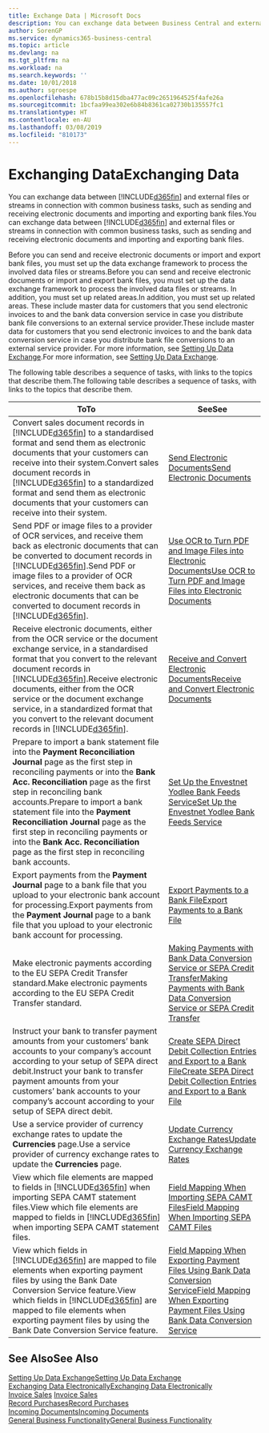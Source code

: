 ```yaml
---
title: Exchange Data | Microsoft Docs
description: You can exchange data between Business Central and external files or streams in connection with common business tasks, such as sending and receiving electronic documents and importing and exporting bank files.
author: SorenGP
ms.service: dynamics365-business-central
ms.topic: article
ms.devlang: na
ms.tgt_pltfrm: na
ms.workload: na
ms.search.keywords: ''
ms.date: 10/01/2018
ms.author: sgroespe
ms.openlocfilehash: 678b15b8d15dba477ac09c2651964525f4afe26a
ms.sourcegitcommit: 1bcfaa99ea302e6b84b8361ca02730b135557fc1
ms.translationtype: HT
ms.contentlocale: en-AU
ms.lasthandoff: 03/08/2019
ms.locfileid: "810173"
---
```

# <a name="exchanging-data"></a><span data-ttu-id="4b950-103">Exchanging Data</span><span class="sxs-lookup"><span data-stu-id="4b950-103">Exchanging Data</span></span>
<span data-ttu-id="4b950-104">You can exchange data between [!INCLUDE[d365fin](includes/d365fin_md.md)] and external files or streams in connection with common business tasks, such as sending and receiving electronic documents and importing and exporting bank files.</span><span class="sxs-lookup"><span data-stu-id="4b950-104">You can exchange data between [!INCLUDE[d365fin](includes/d365fin_md.md)] and external files or streams in connection with common business tasks, such as sending and receiving electronic documents and importing and exporting bank files.</span></span>  

<span data-ttu-id="4b950-105">Before you can send and receive electronic documents or import and export bank files, you must set up the data exchange framework to process the involved data files or streams.</span><span class="sxs-lookup"><span data-stu-id="4b950-105">Before you can send and receive electronic documents or import and export bank files, you must set up the data exchange framework to process the involved data files or streams.</span></span> <span data-ttu-id="4b950-106">In addition, you must set up related areas.</span><span class="sxs-lookup"><span data-stu-id="4b950-106">In addition, you must set up related areas.</span></span> <span data-ttu-id="4b950-107">These include master data for customers that you send electronic invoices to and the bank data conversion service in case you distribute bank file conversions to an external service provider.</span><span class="sxs-lookup"><span data-stu-id="4b950-107">These include master data for customers that you send electronic invoices to and the bank data conversion service in case you distribute bank file conversions to an external service provider.</span></span> <span data-ttu-id="4b950-108">For more information, see [Setting Up Data Exchange](across-set-up-data-exchange.md).</span><span class="sxs-lookup"><span data-stu-id="4b950-108">For more information, see [Setting Up Data Exchange](across-set-up-data-exchange.md).</span></span>  

 <span data-ttu-id="4b950-109">The following table describes a sequence of tasks, with links to the topics that describe them.</span><span class="sxs-lookup"><span data-stu-id="4b950-109">The following table describes a sequence of tasks, with links to the topics that describe them.</span></span>  

|<span data-ttu-id="4b950-110">**To**</span><span class="sxs-lookup"><span data-stu-id="4b950-110">**To**</span></span>|<span data-ttu-id="4b950-111">**See**</span><span class="sxs-lookup"><span data-stu-id="4b950-111">**See**</span></span>|  
|------------|-------------|  
|<span data-ttu-id="4b950-112">Convert sales document records in [!INCLUDE[d365fin](includes/d365fin_md.md)] to a standardised format and send them as electronic documents that your customers can receive into their system.</span><span class="sxs-lookup"><span data-stu-id="4b950-112">Convert sales document records in [!INCLUDE[d365fin](includes/d365fin_md.md)] to a standardized format and send them as electronic documents that your customers can receive into their system.</span></span>|[<span data-ttu-id="4b950-113">Send Electronic Documents</span><span class="sxs-lookup"><span data-stu-id="4b950-113">Send Electronic Documents</span></span>](sales-how-to-send-electronic-documents.md)|  
|<span data-ttu-id="4b950-114">Send PDF or image files to a provider of OCR services, and receive them back as electronic documents that can be converted to document records in [!INCLUDE[d365fin](includes/d365fin_md.md)].</span><span class="sxs-lookup"><span data-stu-id="4b950-114">Send PDF or image files to a provider of OCR services, and receive them back as electronic documents that can be converted to document records in [!INCLUDE[d365fin](includes/d365fin_md.md)].</span></span>|[<span data-ttu-id="4b950-115">Use OCR to Turn PDF and Image Files into Electronic Documents</span><span class="sxs-lookup"><span data-stu-id="4b950-115">Use OCR to Turn PDF and Image Files into Electronic Documents</span></span>](across-how-use-ocr-pdf-images-files.md)|  
|<span data-ttu-id="4b950-116">Receive electronic documents, either from the OCR service or the document exchange service, in a standardised format that you convert to the relevant document records in [!INCLUDE[d365fin](includes/d365fin_md.md)].</span><span class="sxs-lookup"><span data-stu-id="4b950-116">Receive electronic documents, either from the OCR service or the document exchange service, in a standardized format that you convert to the relevant document records in [!INCLUDE[d365fin](includes/d365fin_md.md)].</span></span>|[<span data-ttu-id="4b950-117">Receive and Convert Electronic Documents</span><span class="sxs-lookup"><span data-stu-id="4b950-117">Receive and Convert Electronic Documents</span></span>](purchasing-how-to-receive-and-convert-electronic-documents.md)|  
|<span data-ttu-id="4b950-118">Prepare to import a bank statement file into the **Payment Reconciliation Journal** page as the first step in reconciling payments or into the **Bank Acc. Reconciliation** page as the first step in reconciling bank accounts.</span><span class="sxs-lookup"><span data-stu-id="4b950-118">Prepare to import a bank statement file into the **Payment Reconciliation Journal** page as the first step in reconciling payments or into the **Bank Acc. Reconciliation** page as the first step in reconciling bank accounts.</span></span>|[<span data-ttu-id="4b950-119">Set Up the Envestnet Yodlee Bank Feeds Service</span><span class="sxs-lookup"><span data-stu-id="4b950-119">Set Up the Envestnet Yodlee Bank Feeds Service</span></span>](bank-how-setup-bank-statement-service.md)|  
|<span data-ttu-id="4b950-120">Export payments from the **Payment Journal** page to a bank file that you upload to your electronic bank account for processing.</span><span class="sxs-lookup"><span data-stu-id="4b950-120">Export payments from the **Payment Journal** page to a bank file that you upload to your electronic bank account for processing.</span></span>|[<span data-ttu-id="4b950-121">Export Payments to a Bank File</span><span class="sxs-lookup"><span data-stu-id="4b950-121">Export Payments to a Bank File</span></span>](payables-how-export-payments-bank-file.md)|
|<span data-ttu-id="4b950-122">Make electronic payments according to the EU SEPA Credit Transfer standard.</span><span class="sxs-lookup"><span data-stu-id="4b950-122">Make electronic payments according to the EU SEPA Credit Transfer standard.</span></span>|[<span data-ttu-id="4b950-123">Making Payments with Bank Data Conversion Service or SEPA Credit Transfer</span><span class="sxs-lookup"><span data-stu-id="4b950-123">Making Payments with Bank Data Conversion Service or SEPA Credit Transfer</span></span>](finance-make-payments-with-bank-data-conversion-service-or-sepa-credit-transfer.md)|  
|<span data-ttu-id="4b950-124">Instruct your bank to transfer payment amounts from your customers’ bank accounts to your company’s account according to your setup of SEPA direct debit.</span><span class="sxs-lookup"><span data-stu-id="4b950-124">Instruct your bank to transfer payment amounts from your customers’ bank accounts to your company’s account according to your setup of SEPA direct debit.</span></span>|[<span data-ttu-id="4b950-125">Create SEPA Direct Debit Collection Entries and Export to a Bank File</span><span class="sxs-lookup"><span data-stu-id="4b950-125">Create SEPA Direct Debit Collection Entries and Export to a Bank File</span></span>](finance-how-create-sepa-direct-debit-collection-entries-export-bank-file.md)|  
|<span data-ttu-id="4b950-126">Use a service provider of currency exchange rates to update the **Currencies** page.</span><span class="sxs-lookup"><span data-stu-id="4b950-126">Use a service provider of currency exchange rates to update the **Currencies** page.</span></span>|[<span data-ttu-id="4b950-127">Update Currency Exchange Rates</span><span class="sxs-lookup"><span data-stu-id="4b950-127">Update Currency Exchange Rates</span></span>](finance-how-update-currencies.md)|  
|<span data-ttu-id="4b950-128">View which file elements are mapped to fields in [!INCLUDE[d365fin](includes/d365fin_md.md)] when importing SEPA CAMT statement files.</span><span class="sxs-lookup"><span data-stu-id="4b950-128">View which file elements are mapped to fields in [!INCLUDE[d365fin](includes/d365fin_md.md)] when importing SEPA CAMT statement files.</span></span>|[<span data-ttu-id="4b950-129">Field Mapping When Importing SEPA CAMT Files</span><span class="sxs-lookup"><span data-stu-id="4b950-129">Field Mapping When Importing SEPA CAMT Files</span></span>](across-field-mapping-when-importing-sepa-camt-files.md)|  
|<span data-ttu-id="4b950-130">View which fields in [!INCLUDE[d365fin](includes/d365fin_md.md)] are mapped to file elements when exporting payment files by using the Bank Date Conversion Service feature.</span><span class="sxs-lookup"><span data-stu-id="4b950-130">View which fields in [!INCLUDE[d365fin](includes/d365fin_md.md)] are mapped to file elements when exporting payment files by using the Bank Date Conversion Service feature.</span></span>|[<span data-ttu-id="4b950-131">Field Mapping When Exporting Payment Files Using Bank Data Conversion Service</span><span class="sxs-lookup"><span data-stu-id="4b950-131">Field Mapping When Exporting Payment Files Using Bank Data Conversion Service</span></span>](across-field-mapping-when-exporting-payment-files-using-bank-data-conversion-service.md)|  

## <a name="see-also"></a><span data-ttu-id="4b950-132">See Also</span><span class="sxs-lookup"><span data-stu-id="4b950-132">See Also</span></span>  
[<span data-ttu-id="4b950-133">Setting Up Data Exchange</span><span class="sxs-lookup"><span data-stu-id="4b950-133">Setting Up Data Exchange</span></span>](across-set-up-data-exchange.md)  
[<span data-ttu-id="4b950-134">Exchanging Data Electronically</span><span class="sxs-lookup"><span data-stu-id="4b950-134">Exchanging Data Electronically</span></span>](across-data-exchange.md)  
<span data-ttu-id="4b950-135">[Invoice Sales](sales-how-invoice-sales.md) </span><span class="sxs-lookup"><span data-stu-id="4b950-135">[Invoice Sales](sales-how-invoice-sales.md) </span></span>  
[<span data-ttu-id="4b950-136">Record Purchases</span><span class="sxs-lookup"><span data-stu-id="4b950-136">Record Purchases</span></span>](purchasing-how-record-purchases.md)  
[<span data-ttu-id="4b950-137">Incoming Documents</span><span class="sxs-lookup"><span data-stu-id="4b950-137">Incoming Documents</span></span>](across-income-documents.md)  
[<span data-ttu-id="4b950-138">General Business Functionality</span><span class="sxs-lookup"><span data-stu-id="4b950-138">General Business Functionality</span></span>](ui-across-business-areas.md)  
